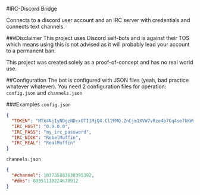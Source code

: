 #IRC-Discord Bridge

Connects to a discord user account and an IRC server with credentials and connects text channels.

###Disclaimer
This project uses Discord self-bots and is against their TOS which means using this is not advised as it will probably lead your account to a permanent ban.

This project was created solely as a proof-of-concept and has no real world use.

##Configuration
The bot is configured with JSON files (yeah, bad practice whatever whatever). You need 2 configuration files for operation: `config.json` and `channels.json`

###Examples
`config.json`
```json
{
  "TOKEN": "MTk4NjIyNDgzNDcxOTI1MjQ4.Cl2FMQ.ZnCjm1XVW7vRze4b7Cq4se7kKWs",
  "IRC_HOST": "0.0.0.0",
  "IRC_PASS": "my_irc_password",
  "IRC_NICK": "RebelMuffin",
  "IRC_REAL": "RealMuffin"
}
```

`channels.json`
```json
{
  "#channel": 103735883630395392,
  "#dms": 80351110224678912
}
```
